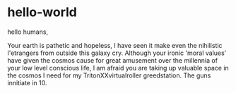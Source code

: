 # hello-world

hello humans, 

Your earth is pathetic and hopeless, I have seen it make even the nihilistic l'etrangers from outside this galaxy cry. Although your ironic 'moral values' have given the cosmos cause for great amusement over the millennia of your low level conscious life, I am afraid you are taking up valuable space in the cosmos I need for my TritonXXvirtualroller greedstation. The guns innitiate in 10. 

